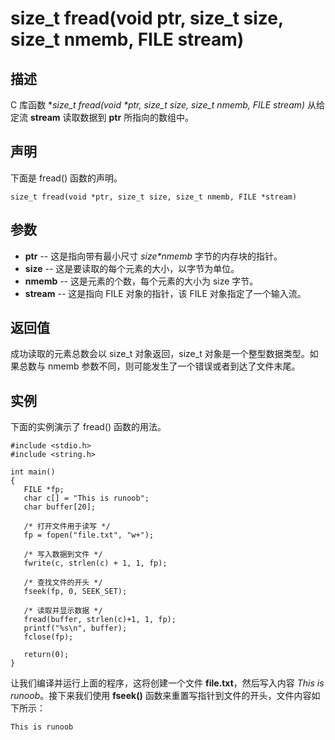 # size_t fread(void ptr, size_t size, size_t nmemb, FILE stream)

## 描述

C 库函数 **size_t fread(void \*ptr, size_t size, size_t nmemb, FILE *stream)** 从给定流 **stream** 读取数据到 **ptr** 所指向的数组中。

## 声明

下面是 fread() 函数的声明。

```
size_t fread(void *ptr, size_t size, size_t nmemb, FILE *stream)
```

## 参数

- **ptr** -- 这是指向带有最小尺寸 *size\*nmemb* 字节的内存块的指针。
- **size** -- 这是要读取的每个元素的大小，以字节为单位。
- **nmemb** -- 这是元素的个数，每个元素的大小为 size 字节。
- **stream** -- 这是指向 FILE 对象的指针，该 FILE 对象指定了一个输入流。

## 返回值

成功读取的元素总数会以 size_t 对象返回，size_t 对象是一个整型数据类型。如果总数与 nmemb 参数不同，则可能发生了一个错误或者到达了文件末尾。

## 实例

下面的实例演示了 fread() 函数的用法。

```
#include <stdio.h>
#include <string.h>
 
int main()
{
   FILE *fp;
   char c[] = "This is runoob";
   char buffer[20];
 
   /* 打开文件用于读写 */
   fp = fopen("file.txt", "w+");
 
   /* 写入数据到文件 */
   fwrite(c, strlen(c) + 1, 1, fp);
 
   /* 查找文件的开头 */
   fseek(fp, 0, SEEK_SET);
 
   /* 读取并显示数据 */
   fread(buffer, strlen(c)+1, 1, fp);
   printf("%s\n", buffer);
   fclose(fp);
   
   return(0);
}
```

让我们编译并运行上面的程序，这将创建一个文件 **file.txt**，然后写入内容 *This is runoob*。接下来我们使用 **fseek()** 函数来重置写指针到文件的开头，文件内容如下所示：

```
This is runoob
```
